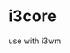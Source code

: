 # i3core

use with i3wm

[logo]: https://raw.githubusercontent.com/oxfff/i3core/master/newlayout.png "layout"



